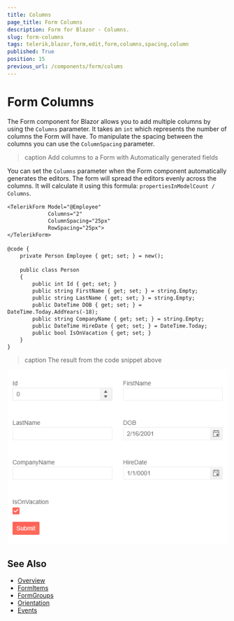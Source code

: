 ```yaml
---
title: Columns
page_title: Form Columns
description: Form for Blazor - Columns.
slug: form-columns
tags: telerik,blazor,form,edit,form,columns,spacing,column
published: True
position: 15
previous_url: /components/form/colums
---
```


# Form Columns

The Form component for Blazor allows you to add multiple columns by using the `Columns` parameter. It takes an `int` which represents the number of columns the Form will have. To manipulate the spacing between the columns you can use the `ColumnSpacing` parameter. 

>caption Add columns to a Form with Automatically generated fields

You can set the `Columns` parameter when the Form component automatically generates the editors. The form will spread the editors evenly across the columns. It will calculate it using this formula: `propertiesInModelCount / Columns`.

````RAZOR
<TelerikForm Model="@Employee"
             Columns="2"
             ColumnSpacing="25px"
             RowSpacing="25px">
</TelerikForm>

@code {
    private Person Employee { get; set; } = new();

    public class Person
    {
        public int Id { get; set; }
        public string FirstName { get; set; } = string.Empty;
        public string LastName { get; set; } = string.Empty;
        public DateTime DOB { get; set; } = DateTime.Today.AddYears(-18);
        public string CompanyName { get; set; } = string.Empty;
        public DateTime HireDate { get; set; } = DateTime.Today;
        public bool IsOnVacation { get; set; }
    }
}
````

>caption The result from the code snippet above

![Form Columns Example](images/form-columns-example.png)

## See Also

  * [Overview](slug:form-overview)
  * [FormItems](slug:form-formitems)
  * [FormGroups](slug:form-formgroups)
  * [Orientation](slug:form-orientation)
  * [Events](slug:form-events)
   
